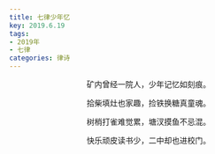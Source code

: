 ```yaml
---
title: 七律少年忆
key: 2019.6.19
tags: 
- 2019年 
- 七律
categories: 律诗
---
```


<p align="center">矿内曾经一院人，少年记忆如刻痕。
</p>
<p align="center">拾柴填灶也家趣，捡铁换糖真童魂。
</p>
<p align="center">树梢打雀难觉累，塘汊摸鱼不忌混。
</p>
<p align="center">快乐顽皮读书少，二中却也进校门。
</p>
